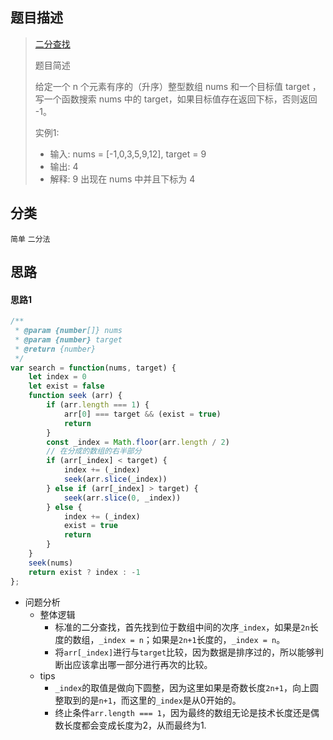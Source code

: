 ## 题目描述

> [二分查找](https://leetcode-cn.com/problems/binary-search/)
>
>题目简述
>
>给定一个 n 个元素有序的（升序）整型数组 nums 和一个目标值 target  ，写一个函数搜索 nums 中的 target，如果目标值存在返回下标，否则返回 -1。
>
>实例1:
>- 输入: nums = [-1,0,3,5,9,12], target = 9
>- 输出: 4
>- 解释: 9 出现在 nums 中并且下标为 4

## 分类
`简单` `二分法`

## 思路
#### 思路1
```javascript
/**
 * @param {number[]} nums
 * @param {number} target
 * @return {number}
 */
var search = function(nums, target) {
    let index = 0
    let exist = false
    function seek (arr) {
        if (arr.length === 1) {
            arr[0] === target && (exist = true)
            return
        }
        const _index = Math.floor(arr.length / 2)
        // 在分成的数组的右半部分
        if (arr[_index] < target) {
            index += (_index)
            seek(arr.slice(_index))
        } else if (arr[_index] > target) {
            seek(arr.slice(0, _index))
        } else {
            index += (_index)
            exist = true
            return
        }
    }
    seek(nums)
    return exist ? index : -1
};
```
- 问题分析
  - 整体逻辑
    - 标准的二分查找，首先找到位于数组中间的次序`_index`，如果是`2n`长度的数组，`_index = n`；如果是`2n+1`长度的，`_index = n`。
    - 将`arr[_index]`进行与`target`比较，因为数据是排序过的，所以能够判断出应该拿出哪一部分进行再次的比较。
  - tips
    - `_index`的取值是做向下圆整，因为这里如果是奇数长度`2n+1`，向上圆整取到的是`n+1`，而这里的`_index`是从0开始的。
    - 终止条件`arr.length === 1`，因为最终的数组无论是技术长度还是偶数长度都会变成长度为2，从而最终为1.